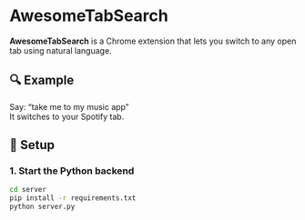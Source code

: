 # AwesomeTabSearch

**AwesomeTabSearch** is a Chrome extension that lets you switch to any open tab using natural language.

## 🔍 Example

Say: “take me to my music app”  
It switches to your Spotify tab.

## 🚀 Setup

### 1. Start the Python backend

```bash
cd server
pip install -r requirements.txt
python server.py
